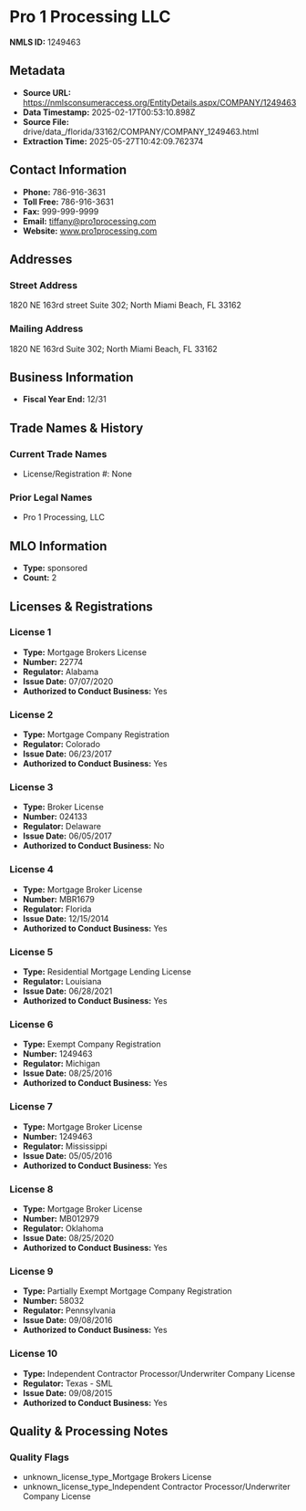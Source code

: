 # Pro 1 Processing LLC

**NMLS ID:** 1249463

## Metadata
- **Source URL:** https://nmlsconsumeraccess.org/EntityDetails.aspx/COMPANY/1249463
- **Data Timestamp:** 2025-02-17T00:53:10.898Z
- **Source File:** drive/data_/florida/33162/COMPANY/COMPANY_1249463.html
- **Extraction Time:** 2025-05-27T10:42:09.762374

## Contact Information
- **Phone:** 786-916-3631
- **Toll Free:** 786-916-3631
- **Fax:** 999-999-9999
- **Email:** tiffany@pro1processing.com
- **Website:** www.pro1processing.com

## Addresses
### Street Address
1820 NE 163rd street Suite 302; North Miami Beach, FL 33162

### Mailing Address
1820 NE 163rd Suite 302; North Miami Beach, FL 33162

## Business Information
- **Fiscal Year End:** 12/31

## Trade Names & History
### Current Trade Names
- License/Registration #: None

### Prior Legal Names
- Pro 1 Processing, LLC

## MLO Information
- **Type:** sponsored
- **Count:** 2

## Licenses & Registrations

### License 1
- **Type:** Mortgage Brokers License
- **Number:** 22774
- **Regulator:** Alabama
- **Issue Date:** 07/07/2020
- **Authorized to Conduct Business:** Yes

### License 2
- **Type:** Mortgage Company Registration
- **Regulator:** Colorado
- **Issue Date:** 06/23/2017
- **Authorized to Conduct Business:** Yes

### License 3
- **Type:** Broker License
- **Number:** 024133
- **Regulator:** Delaware
- **Issue Date:** 06/05/2017
- **Authorized to Conduct Business:** No

### License 4
- **Type:** Mortgage Broker License
- **Number:** MBR1679
- **Regulator:** Florida
- **Issue Date:** 12/15/2014
- **Authorized to Conduct Business:** Yes

### License 5
- **Type:** Residential Mortgage Lending License
- **Regulator:** Louisiana
- **Issue Date:** 06/28/2021
- **Authorized to Conduct Business:** Yes

### License 6
- **Type:** Exempt Company Registration
- **Number:** 1249463
- **Regulator:** Michigan
- **Issue Date:** 08/25/2016
- **Authorized to Conduct Business:** Yes

### License 7
- **Type:** Mortgage Broker License
- **Number:** 1249463
- **Regulator:** Mississippi
- **Issue Date:** 05/05/2016
- **Authorized to Conduct Business:** Yes

### License 8
- **Type:** Mortgage Broker License
- **Number:** MB012979
- **Regulator:** Oklahoma
- **Issue Date:** 08/25/2020
- **Authorized to Conduct Business:** Yes

### License 9
- **Type:** Partially Exempt Mortgage Company Registration
- **Number:** 58032
- **Regulator:** Pennsylvania
- **Issue Date:** 09/08/2016
- **Authorized to Conduct Business:** Yes

### License 10
- **Type:** Independent Contractor Processor/Underwriter Company License
- **Regulator:** Texas - SML
- **Issue Date:** 09/08/2015
- **Authorized to Conduct Business:** Yes

## Quality & Processing Notes
### Quality Flags
- unknown_license_type_Mortgage Brokers License
- unknown_license_type_Independent Contractor Processor/Underwriter Company License
